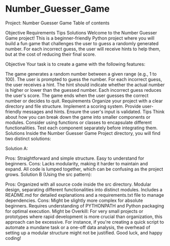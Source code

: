 # Number_Guesser_Game
Project: Number Guesser Game
Table of contents

Objective
Requirements
Tips
Solutions
Welcome to the Number Guesser Game project! This is a beginner-friendly Python project where you will build a fun game that challenges the user to guess a randomly generated number. For each incorrect guess, the user will receive hints to help them, but at the cost of reducing their final score.

Objective
Your task is to create a game with the following features:

The game generates a random number between a given range (e.g., 1 to 100).
The user is prompted to guess the number.
For each incorrect guess, the user receives a hint. The hint should indicate whether the actual number is higher or lower than the guessed number.
Each incorrect guess reduces the user's score.
The game ends when the user guesses the correct number or decides to quit.
Requirements
Organize your project with a clear directory and file structure.
Implement a scoring system.
Provide user-friendly messages and hints.
Ensure the user's input is validated.
Tips
Think about how you can break down the game into smaller components or modules.
Consider using functions or classes to encapsulate different functionalities.
Test each component separately before integrating them.
Solutions
Inside the Number Guesser Game Project directory, you will find two distinct solutions:

Solution A:

Pros:
Straightforward and simple structure.
Easy to understand for beginners.
Cons:
Lacks modularity, making it harder to maintain and expand.
All code is lumped together, which can be confusing as the project grows.
Solution B (Using the src pattern):

Pros:
Organized with all source code inside the src directory.
Modular design, separating different functionalities into distinct modules.
Includes a README.md for detailed explanations and a requirements.txt file to manage dependencies.
Cons:
Might be slightly more complex for absolute beginners.
Requires understanding of PYTHONPATH and Python packaging for optimal execution.
Might be Overkill: For very small projects or prototypes where rapid development is more crucial than organization, this approach can be excessive. For instance, if you're creating a quick script to automate a mundane task or a one-off data analysis, the overhead of setting up a modular structure might not be justified.
Good luck, and happy coding!